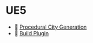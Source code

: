 # UE5

- 📄 [Procedural City Generation](/UnrealEngine/UE5/proceduralCityGeneration)
- 📄 [Build Plugin](/UnrealEngine/UE5/buildPlugin)
